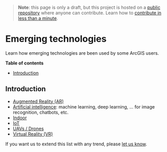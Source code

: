 > **Note**: this page is only a draft, but this project is hosted on a [public repository](https://github.com/hhkaos/awesome-arcgis) where anyone can contribute. Learn how to [contribute in less than a minute](https://github.com/hhkaos/awesome-arcgis/blob/master/CONTRIBUTING.md#contributions).

# Emerging technologies

Learn how emerging technologies are been used by some ArcGIS users.

<!-- START doctoc generated TOC please keep comment here to allow auto update -->
<!-- DON'T EDIT THIS SECTION, INSTEAD RE-RUN doctoc TO UPDATE -->
**Table of contents**

- [Introduction](#introduction)

<!-- END doctoc generated TOC please keep comment here to allow auto update -->

## Introduction

* [Augmented Reality (AR)](ar/README.md)
* [Artificial intelligence](artificial-intelligence/README.md): machine learning, deep learning, ... for image recognition, chatbots, etc.
* [Indoor](indoor/README.md)
* [IoT](iot/README.md)
* [UAVs / Drones](uavs/README.md)
* [Virtual Reality (VR)](vr/README.md)

If you want us to extend this list with any trend, please [let us know](https://github.com/hhkaos/awesome-arcgis/issues).
